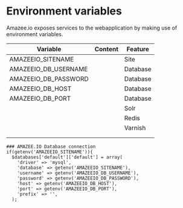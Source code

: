 # Environment variables

Amazee.io exposes services to the webapplication by making use of environment variables.

| Variable   | Content  | Feature  |
|---|---|---|
| AMAZEEIO_SITENAME  |   | Site  |
| AMAZEEIO_DB_USERNAME |   |  Database |
| AMAZEEIO_DB_PASSWORD  |   |   Database|
| AMAZEEIO_DB_HOST  |   |   Database|
| AMAZEEIO_DB_PORT  |   |   Database|
|   |   |   Solr |
|   |   |   Redis |
|   |   |   Varnish |
|   |   |   |
|   |   |   |



```
### AMAZEE.IO Database connection
if(getenv('AMAZEEIO_SITENAME')){
  $databases['default']['default'] = array(
    'driver' => 'mysql',
    'database' => getenv('AMAZEEIO_SITENAME'),
    'username' => getenv('AMAZEEIO_DB_USERNAME'),
    'password' => getenv('AMAZEEIO_DB_PASSWORD'),
    'host' => getenv('AMAZEEIO_DB_HOST'),
    'port' => getenv('AMAZEEIO_DB_PORT'),
    'prefix' => '',
  );

```
